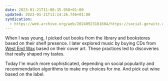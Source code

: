 ```yaml
---
date: 2023-01-21T11:08:35.958+01:00
updated: 2023-01-21T11:14:26.746+01:00
syndication:
  - https://web.archive.org/web/20240923181604/https://social.gerwitz.com/notice/ARrfWBtQ2RLAFYOiaO
---
```

When I was young, I picked out books from the library and bookstores based on their shelf presence. I later explored music by buying CDs from [West End Wax](https://www.youtube.com/watch?v=GDEIkIwaFNw) based on their cover art. These practices led to discoveries that really shaped my tastes.

Today I'm much more sophisticated, depending on social popularity and recommendation algorithms to make my choices for me. And pick out wine based on the label.

